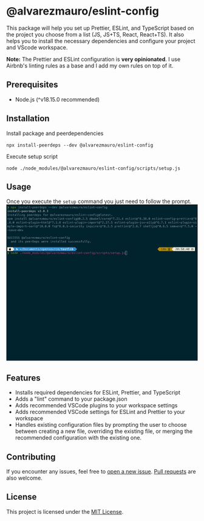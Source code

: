 # @alvarezmauro/eslint-config
This package will help you set up Prettier, ESLint, and TypeScript based on the project you choose from a list (JS, JS+TS, React, React+TS).
It also helps you to install the necessary dependencies and configure your project and VScode workspace.

**Note:** The Prettier and ESLint configuration is **very opinionated**. I use Airbnb's linting rules as a base and I add my own rules on top of it. 

## Prerequisites ##
- Node.js (^v18.15.0 recommended)

## Installation ##
Install package and peerdependencies
```
npx install-peerdeps --dev @alvarezmauro/eslint-config
```
Execute setup script
```
node ./node_modules/@alvarezmauro/eslint-config/scripts/setup.js
```

## Usage ##
Once you execute the `setup` command you just need to follow the prompt.
![Installing @alvarezmauro/eslint-config + peerdependencies](./assets/setup-script.gif)

## Features ##
- Installs required dependencies for ESLint, Prettier, and TypeScript
- Adds a "lint" command to your package.json
- Adds recommended VSCode plugins to your workspace settings
- Adds recommended VSCode settings for ESLint and Prettier to your workspace
- Handles existing configuration files by prompting the user to choose between creating a new file, overriding the existing file, or merging the recommended configuration with the existing one.

## Contributing ##
If you encounter any issues, feel free to [open a new issue](https://github.com/alvarezmauro/eslint-config/issues). [Pull requests](https://github.com/alvarezmauro/eslint-config/pulls) are also welcome.

## License ##
This project is licensed under the [MIT License](LICENSE).

